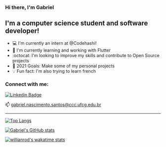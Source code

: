 ### Hi there, I'm Gabriel

## I'm a computer science student and software developer!
- :computer: I'm currently an intern at @Codehashi!
- :closed_book: I'm currently learning and working with Flutter
- :octocat: I'm looking to improve my skills and contribute to Open Source projects
- :calendar: 2021 Goals: Make some of my personal projects
- :bulb: Fun fact: I'm also trying to learn french

 ### Connect with me:
 
[![Linkedin Badge](https://img.shields.io/badge/-LinkedIn-blue?style=flat-square&logo=Linkedin&logoColor=white&link=https://www.linkedin.com/in/gabriel-nascimento-0b32501ab/)](https://www.linkedin.com/in/gabriel-nascimento-0b32501ab/)

<p>
  📫 <a href='mailto:gabriel.nascimento.santos@ccc.ufcg.edu.br'>gabriel.nascimento.santos@ccc.ufcg.edu.br</a>
</p>

---
[![Top Langs](https://github-readme-stats.vercel.app/api/top-langs/?username=gabrielgns&layout=compact)](https://github.com/gabrielgns/github-readme-stats)

[![Gabriel's GitHub stats](https://github-readme-stats.vercel.app/api?username=gabrielgns&count_private=true)](https://github.com/gabrielgns/github-readme-stats)

[![willianrod's wakatime stats](https://github-readme-stats.vercel.app/api/wakatime?username=gabrielgns)](https://github.com/gabrielgns/github-readme-stats)
